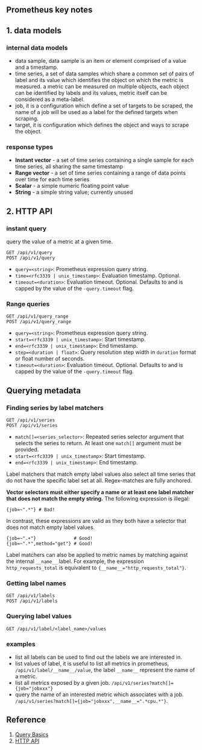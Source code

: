Prometheus key notes
---
## 1. data models
### internal data models
- data sample, data sample is an item or element comprised of a value and a timestamp.
- time series, a set of data samples which share a common set of pairs of label and its value which identifies the object on which the metric is measured. a metric can be measured on multiple objects, each object can be identified by labels and its values, metric itself can be considered as a meta-label.
- job, it is a configuration which define a set of targets to be scraped, the name of a job will be used as a label for the defined targets when scraping.
- target, it is configuration which defines the object and ways to scrape the object.
### response types
- **Instant vector** - a set of time series containing a single sample for each time series, all sharing the same timestamp
- **Range vector** - a set of time series containing a range of data points over time for each time series
- **Scalar** - a simple numeric floating point value
- **String** - a simple string value; currently unused
 
## 2. HTTP API
### instant query
query the value of a metric at a given time.
```
GET /api/v1/query   
POST /api/v1/query
```
- `query=<string>`: Prometheus expression query string.
- `time=<rfc3339 | unix_timestamp>`: Evaluation timestamp. Optional.
- `timeout=<duration>`: Evaluation timeout. Optional. Defaults to and is capped by the value of the `-query.timeout` flag.

### Range queries
```
GET /api/v1/query_range
POST /api/v1/query_range
```
- `query=<string>`: Prometheus expression query string.
- `start=<rfc3339 | unix_timestamp>`: Start timestamp.
- `end=<rfc3339 | unix_timestamp>`: End timestamp.
- `step=<duration | float>`: Query resolution step width in `duration` format or float number of seconds.
- `timeout=<duration>`: Evaluation timeout. Optional. Defaults to and is capped by the value of the `-query.timeout` flag.
## Querying metadata
### Finding series by label matchers
```
GET /api/v1/series
POST /api/v1/series
```
- `match[]=<series_selector>`: Repeated series selector argument that selects the series to return. At least one `match[]` argument must be provided.
- `start=<rfc3339 | unix_timestamp>`: Start timestamp.
- `end=<rfc3339 | unix_timestamp>`: End timestamp.

Label matchers that match empty label values also select all time series that do not have the specific label set at all. Regex-matches are fully anchored.

**Vector selectors must either specify a name or at least one label matcher that does not match the empty string.** The following expression is illegal:
```
{job=~".*"} # Bad!
```
In contrast, these expressions are valid as they both have a selector that does not match empty label values.
```
{job=~".+"}              # Good!
{job=~".*",method="get"} # Good!
```
Label matchers can also be applied to metric names by matching against the internal `__name__` label. For example, the expression `http_requests_total` is equivalent to `{__name__="http_requests_total"}`.

### Getting label names
```
GET /api/v1/labels
POST /api/v1/labels
```
### Querying label values
```
GET /api/v1/label/<label_name>/values
```
### examples
- list all labels can be used to find out the labels we are interested in.
- list values of label, it is useful to list all metrics in prometheus, `/api/v1/label/__name__/value`, the label `__name__` represent the name of a metric.
- list all metrics exposed by a given job. `/api/v1/series?match[]={job="jobxxx"}`
- query the name of an interested metric which associates with a job.
`/api/v1/series?match[]={job="jobxxx",__name__=".*cpu.*"}`.

## Reference
1. [Query Basics](https://prometheus.io/docs/prometheus/latest/querying/basics/)
2. [HTTP API](https://prometheus.io/docs/prometheus/latest/querying/api/)